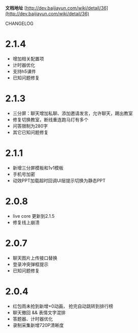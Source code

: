 **文档地址** [http://dev.baijiayun.com/wiki/detail/36](http://dev.baijiayun.com/wiki/detail/36)

CHANGELOG 

2.1.4
==============
- 增加相关配置项
- 计时器优化
- 支持h5课件
- 已知问题修复

2.1.3
==============
- 三分屏：聊天增加私聊、添加邀请发言，允许聊天，踢出教室
- 修复切换教室，断线重连跑马灯有多个
- 问答限制为280字
- 其它已知问题修复

2.1.1
==============
- 新增三分屏模板和1v1模板
- 手机号加密
- 动效PPT加载超时回调UI层提示切换为静态PPT

2.0.8
==============
- live core 更新到2.1.5
- 修复线上崩溃

2.0.7
==============
- 聊天图片上传接口替换
- 登录冲突弹框提示
- 已知问题修复

2.0.4
==============
- 红包雨未抢到新增+0动画， 抢完自动跳转到排行榜
- 聊天撤回 && 表情文字混排
- 答题器、计时器优化
- 录制采集新增720P清晰度